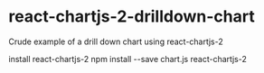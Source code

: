 # react-chartjs-2-drilldown-chart

Crude example of a drill down chart using react-chartjs-2

install react-chartjs-2
npm install --save chart.js react-chartjs-2